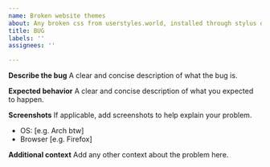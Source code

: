 ```yaml
---
name: Broken website themes
about: Any broken css from userstyles.world, installed through stylus or similar addons.
title: BUG
labels: ''
assignees: ''

---
```


**Describe the bug**
A clear and concise description of what the bug is.

**Expected behavior**
A clear and concise description of what you expected to happen.

**Screenshots**
If applicable, add screenshots to help explain your problem.

 - OS: [e.g. Arch btw]
 - Browser [e.g. Firefox]

**Additional context**
Add any other context about the problem here.
